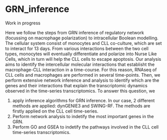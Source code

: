 # GRN_inference
Work in progress 

Here we follow the steps from GRN inference of regulatory network (focussing on macrophage polarization) to intracellular Boolean modelling.
The cellular system consist of monocytes and CLL co-culture, which are set to interact for 13 days. From various interactions between the two cell types, monocytes will eventually differentiate and polarize into Nurse Like Cells, which in turn will help the CLL cells to escape apoptosis. 
Our analysis aims to identify the intercellular molecular interactions that establisht the macrophage-CLL interaction in a time-course. For this reason, RNAseq of CLL cells and macrophages are performed in several time-points. Then, we perform extensive network inference and analysis to identify which are the genes and their interactions that explain the transcriptomic dynamics observed in the time-series transcriptomics. To answer this question, we
1. apply inference algorithms for GRN inference. In our case, 2 different methods are applied: dynGENIE3 and SWING-RF. The methods are firstly applied on the CLL cell time-series. 
2. Perform network analysis to indetify the most important genes in the GRN.
3. Perform GO and GSEA to indetify the pathways involved in the CLL cell time-series transcriptomics. 


